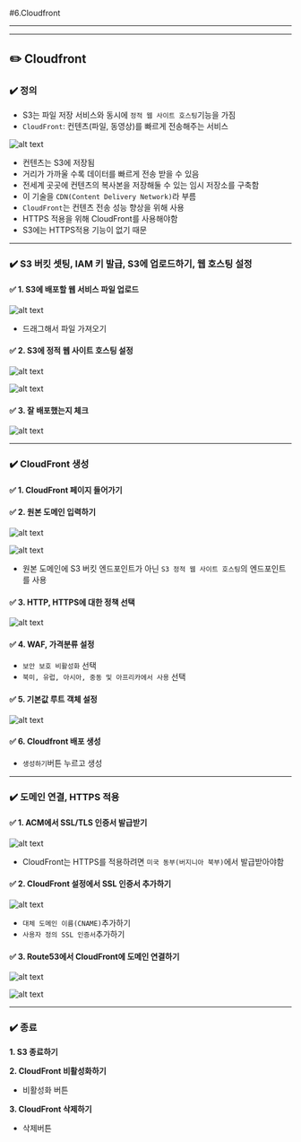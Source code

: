 #6.Cloudfront


---
---
## ✏️ Cloudfront

### ✔️ 정의

- S3는 파일 저장 서비스와 동시에 `정적 웹 사이트 호스팅`기능을 가짐
- `CloudFront`: 컨텐츠(파일, 동영상)를 빠르게 전송해주는 서비스

![alt text](image/image-33.png)

- 컨텐츠는 S3에 저장됨
- 거리가 가까울 수록 데이터를 빠르게 전송 받을 수 있음
- 전세계 곳곳에 컨텐츠의 복사본을 저장해둘 수 있는 임시 저장소를 구축함
- 이 기술을 `CDN(Content Delivery Network)`라 부름
- `CloudFront`는 컨텐츠 전송 성능 향상을 위해 사용
- HTTPS 적용을 위해 CloudFront를 사용해야함
- S3에는 HTTPS적용 기능이 없기 때문


---
### ✔️ S3 버킷 셋팅, IAM 키 발급, S3에 업로드하기, 웹 호스팅 설정


#### ✅ 1. S3에 배포할 웹 서비스 파일 업로드

![alt text](image/image-34.png)

- 드래그해서 파일 가져오기


#### ✅ 2. S3에 정적 웹 사이트 호스팅 설정

![alt text](image/image-35.png)


![alt text](image/image-36.png)


#### ✅ 3. 잘 배포했는지 체크

![alt text](image/image-37.png)

---
### ✔️ CloudFront 생성

#### ✅ 1. CloudFront 페이지 들어가기

#### ✅ 2. 원본 도메인 입력하기 

![alt text](image/image-38.png)

![alt text](image/image-39.png)

- 원본 도메인에 S3 버킷 엔드포인트가 아닌 `S3 정적 웹 사이트 호스팅`의 엔드포인트를 사용

#### ✅ 3. HTTP, HTTPS에 대한 정책 선택

![alt text](image/image-40.png)

#### ✅ 4. WAF, 가격분류 설정
- `보안 보호 비활성화` 선택
- `북미, 유럽, 아시아, 중동 및 아프리카에서 사용` 선택

#### ✅ 5. 기본값 루트 객체 설정

![alt text](image/image-41.png)


#### ✅ 6. Cloudfront 배포 생성
- `생성하기`버튼 누르고 생성


---
### ✔️ 도메인 연결, HTTPS 적용

#### ✅ 1. ACM에서 SSL/TLS 인증서 발급받기

![alt text](image/image-42.png)

- CloudFront는 HTTPS를 적용하려면 `미국 동부(버지니아 북부)`에서 발급받아야함


#### ✅ 2. CloudFront 설정에서 SSL 인증서 추가하기

![alt text](image/image-43.png)

- `대체 도메인 이름(CNAME)`추가하기
- `사용자 정의 SSL 인증서`추가하기

#### ✅ 3. Route53에서 CloudFront에 도메인 연결하기

![alt text](image/image-44.png)

![alt text](image/image-45.png)

---
### ✔️ 종료

**1. S3 종료하기**

**2. CloudFront 비활성화하기**
- 비활성화 버튼

**3. CloudFront 삭제하기**
- 삭제버튼


